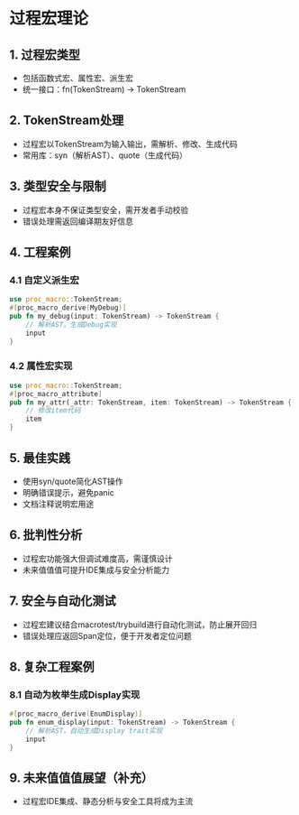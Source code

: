 ﻿# 过程宏理论

## 1. 过程宏类型

- 包括函数式宏、属性宏、派生宏
- 统一接口：fn(TokenStream) -> TokenStream

## 2. TokenStream处理

- 过程宏以TokenStream为输入输出，需解析、修改、生成代码
- 常用库：syn（解析AST）、quote（生成代码）

## 3. 类型安全与限制

- 过程宏本身不保证类型安全，需开发者手动校验
- 错误处理需返回编译期友好信息

## 4. 工程案例

### 4.1 自定义派生宏

```rust
use proc_macro::TokenStream;
#[proc_macro_derive(MyDebug)]
pub fn my_debug(input: TokenStream) -> TokenStream {
    // 解析AST，生成Debug实现
    input
}
```

### 4.2 属性宏实现

```rust
use proc_macro::TokenStream;
#[proc_macro_attribute]
pub fn my_attr(_attr: TokenStream, item: TokenStream) -> TokenStream {
    // 修改item代码
    item
}
```

## 5. 最佳实践

- 使用syn/quote简化AST操作
- 明确错误提示，避免panic
- 文档注释说明宏用途

## 6. 批判性分析

- 过程宏功能强大但调试难度高，需谨慎设计
- 未来值值值可提升IDE集成与安全分析能力

## 7. 安全与自动化测试

- 过程宏建议结合macrotest/trybuild进行自动化测试，防止展开回归
- 错误处理应返回Span定位，便于开发者定位问题

## 8. 复杂工程案例

### 8.1 自动为枚举生成Display实现

```rust
#[proc_macro_derive(EnumDisplay)]
pub fn enum_display(input: TokenStream) -> TokenStream {
    // 解析AST，自动生成Display trait实现
    input
}
```

## 9. 未来值值值展望（补充）

- 过程宏IDE集成、静态分析与安全工具将成为主流
